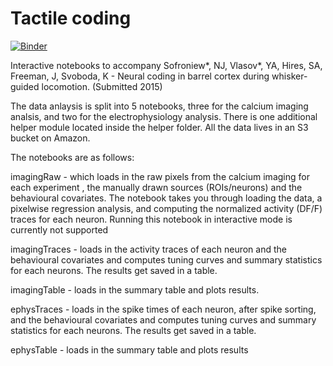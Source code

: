 # Tactile coding

[![Binder](http://mybinder.org/badge.svg)](http://mybinder.org/repo/sofroniewn/tactile-coding)

Interactive notebooks to accompany Sofroniew\*, NJ, Vlasov\*, YA, Hires, SA, Freeman, J, Svoboda, K -
Neural coding in barrel cortex during whisker-guided locomotion. (Submitted 2015)


The data anlaysis is split into 5 notebooks, three for the calcium imaging analsis, and two for the electrophysiology analysis. There is one additional helper module located inside the helper folder. All the data lives in an S3 bucket on Amazon.

The notebooks are as follows:

imagingRaw - which loads in the raw pixels from the calcium imaging for each experiment , the manually drawn sources (ROIs/neurons) and the behavioural covariates. The notebook takes you through loading the data, a pixelwise regression analysis, and computing the normalized activity (DF/F) traces for each neuron. Running this notebook in interactive mode is currently not supported

imagingTraces - loads in the activity traces of each neuron and the behavioural covariates and computes tuning curves and summary statistics for each neurons. The results get saved in a table. 

imagingTable - loads in the summary table and plots results.

ephysTraces - loads in the spike times of each neuron, after spike sorting, and the behavioural covariates and computes tuning curves and summary statistics for each neurons. The results get saved in a table.

ephysTable - loads in the summary table and plots results